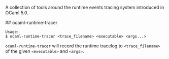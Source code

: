 A collection of tools around the runtime events tracing system introduced in OCaml 5.0.

## ocaml-runtime-tracer

```
Usage:
$ ocaml-runtime-tracer <trace_filename> <executable> <args...> 
```

`ocaml-runtime-tracer` will record the runtime tracelog to `<trace_filename>`
of the given `<executable>` and `<args>`.
